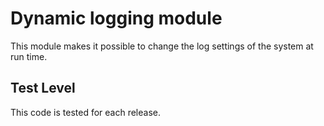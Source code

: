 Dynamic logging module
======================

This module makes it possible to change the log settings of the system at run time.

Test Level
----------

This code is tested for each release.
